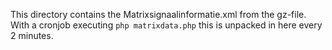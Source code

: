 This directory contains the Matrixsignaalinformatie.xml from the gz-file. With a cronjob executing `php matrixdata.php` this is unpacked in here every 2 minutes.
